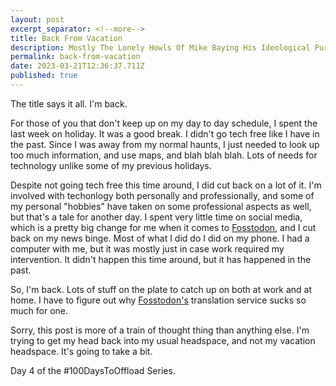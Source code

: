 ```yaml
---
layout: post
excerpt_separator: <!--more-->
title: Back From Vacation
description: Mostly The Lonely Howls Of Mike Baying His Ideological Purity At The Moon
permalink: back-from-vacation
date: 2023-03-21T12:36:37.711Z
published: true
---
```


The title says it all. I'm back.

<!--more-->

For those of you that don't keep up on my day to day schedule, I spent the last week on holiday. It was a good break. I didn't go tech free like I have in the past. Since I was away from my normal haunts, I just needed to look up too much information, and use maps, and blah blah blah. Lots of needs for technology unlike some of my previous holidays.

Despite not going tech free this time around, I did cut back on a lot of it. I'm involved with techonlogy both personally and professionally, and some of my personal "hobbies" have taken on some professional aspects as well, but that's a tale for another day. I spent very little time on social media, which is a pretty big change for me when it comes to [Fosstodon](https://fosstodon.org), and I cut back on my news binge. Most of what I did do I did on my phone. I had a computer with me, but it was mostly just in case work required my intervention. It didn't happen this time around, but it has happened in the past.

So, I'm back. Lots of stuff on the plate to catch up on both at work and at home. I have to figure out why [Fosstodon's](https://fosstodon.org) translation service sucks so much for one. 

Sorry, this post is more of a train of thought thing than anything else. I'm trying to get my head back into my usual headspace, and not my vacation headspace. It's going to take a bit.

Day 4 of the #100DaysToOffload Series.